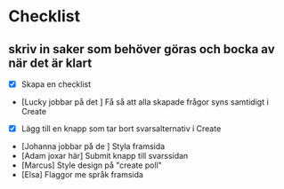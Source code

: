 # Checklist

## skriv in saker som behöver göras och bocka av när det är klart

- [x] Skapa en checklist
- [Lucky jobbar på det ] Få så att alla skapade frågor syns samtidigt i Create
- [x] Lägg till en knapp som tar bort svarsalternativ i Create
- [Johanna jobbar på de ] Styla framsida
- [Adam joxar här] Submit knapp till svarssidan
- [Marcus] Style design på "create poll"
- [Elsa] Flaggor me språk framsida
